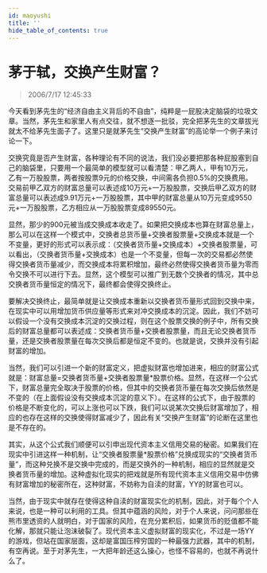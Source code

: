 ```yaml
---
id: maoyushi
title: ''
hide_table_of_contents: true
---
```


# 茅于轼，交换产生财富？

> 2006/7/17 12:45:33

今天看到茅先生的“经济自由主义背后的不自由”，纯粹是一屁股决定脑袋的垃圾文章。当然，茅先生和家里人有点交往，就不想逐一批驳，完全把茅先生的文章拔光就太不给茅先生面子了。这里只是就茅先生“交换产生财富”的高论举一个例子来讨论一下。
 
交换究竟是否产生财富，各种理论有不同的说法，我们没必要把那各种屁股塞到自己的脑袋里，只要用一个最简单的模型就可以看清楚：甲乙两人，甲有10万元，乙有一万股股票，两者按股票9元的价格交换，中间需各负担0.5%的交换费用。交易前甲乙双方的财富总量可以表述成10万元+一万股股票，交换后甲乙双方的财富总量可以表述成9.91万元+一万股股票，其中甲的财富总量从10万元变成9550元+一万股股票，乙方相应从一万股股票变成89550元。
 
显然，那少的900元被当成交换成本收走了。如果把交换成本也算在财富总量上，那么可以在这样一个模式中，交换者总货币量+交换者股票量+交换成本就是一个不变量，更好的形式可以表示成：（交换者货币量+交换成本）+交换者股票量，可以看出，（交换者货币量+交换成本）也是一个不变量，但每一次的交易都必然使得交换者货币量减少，而交换成本将累积增加，最终必然使得交换者货币量为零而令交换不可以进行下去。显然，这个模型可以推广到无数个交换者的情况，其中总交换者货币量恒定的情况下，最终都会使得交换终止。
 
要解决交换终止，最简单就是让交换成本重新以交换者货币量形式回到交换中来，在现实中可以用增加货币供应量等形式来对冲交换成本的沉淀。因此，我们不妨可以假设一个没有交换成本沉淀的交换过程，则在这个股票交换的例子中，所有交换后的财富总量都可以表述成：交换者货币量+交换者股票量，而且无论交换者货币量，还是交换者股票量在每次交换后都是恒定不变的。也就是说，交换并没有引起财富的增加。
 
当然，我们可以引进一个新的财富定义，把虚拟财富也增加进来，相应的财富公式就是：财富总量=交换者货币量+交换者股票量*股票价格。显然，在这样一个公式下，财富总量完全取决于股票的价格，但其中的交换者货币量在每次交换后依然是不变的（在上面假设没有交换成本沉淀的意义下）。在这样的公式下，由于股票的价格是不断变化的，可以上涨也可以下跌，我们可以说某次交换后财富增加了，相应的也存在这样的交换使得财富减少了，因此有关“交换产生财富”的论断在这里也是不存在的。
 
其实，从这个公式我们顺便可以引申出现代资本主义信用交易的秘密。如果我们在现实中引进这样一种机制，让“交换者股票量*股票价格”兑换成现实的“交换者货币量”，而这种兑换不是交换中完成的，而是交换外的一种机制，相应的显然就是交换者货币量的增加。这种虚拟化现实的把戏就是所有现代资本主义信用交易中仿佛有财富增加的秘密所在，这种财富，不妨称为自渎的财富，YY的财富也可以。
 
当然，由于现实中就存在使得这种自渎的财富现实化的机制，因此，对于每个个人来说，也是一种可以利用的工具。但其中蕴涵的风险，对于个人来说，问问那些在熊市里透资的人就明白，对于国家的风险，在充分累积后，如果货币的贬值都不能化解，那就只能让泡沫破裂了。现代资本主义虚拟财富的现实化，不过是一场YY的游戏，但站在国家层面，这却是富国压榨穷国的一种最强力武器，其中的机制，有空再说。至于对茅先生，一大把年龄还这么操心，也怪不容易的，也就不再说什么了。